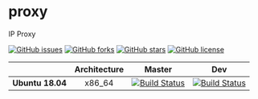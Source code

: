 # proxy
IP Proxy

[![GitHub issues](https://img.shields.io/github/issues/OopsHosting/proxy.svg)](https://github.com/OopsHosting/proxy/issues)
[![GitHub forks](https://img.shields.io/github/forks/OopsHosting/proxy.svg)](https://github.com/OopsHosting/proxy/network)
[![GitHub stars](https://img.shields.io/github/stars/OopsHosting/proxy.svg)](https://github.com/OopsHosting/proxy/stargazers)
[![GitHub license](https://img.shields.io/github/license/OopsHosting/proxy.svg)](https://github.com/OopsHosting/proxy/blob/master/LICENSE)

| | **Architecture** | **Master** | **Dev** |
|---|:---:|:---:|:---:|
| **Ubuntu 18.04**        | x86_64 |[![Build Status](http://ci.oopscommand.com/buildStatus/icon?job=OopsHosting/proxy/master)](http://ci.oopscommand.com/job/OopsHosting/job/proxy/job/master/)|[![Build Status](http://ci.oopscommand.com/buildStatus/icon?job=OopsHosting/proxy/dev)](http://ci.oopscommand.com/job/OopsHosting/job/proxy/job/dev/)|
